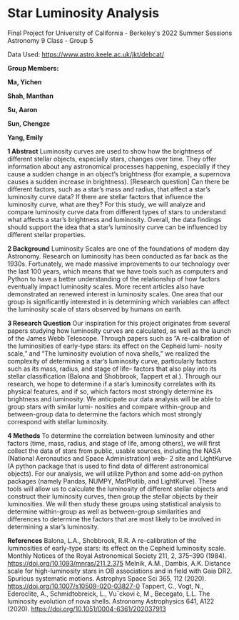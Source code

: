 # Star Luminosity Analysis
Final Project for University of California - Berkeley's 2022 Summer Sessions Astronomy 9 Class - Group 5

Data Used: https://www.astro.keele.ac.uk/jkt/debcat/


**Group Members:**

**Ma, Yichen**

**Shah, Manthan**

**Su, Aaron**

**Sun, Chengze**

**Yang, Emily**



**1 Abstract**
Luminosity curves are used to show how the brightness of
different stellar objects, especially stars, changes over time. They offer information about
any astronomical processes happening, especially if they cause a sudden change in an object’s
brightness (for example, a supernova causes a sudden increase in brightness). [Research
question] Can there be different factors, such as a star’s mass and radius, that affect a star’s
luminosity curve data? If there are stellar factors that influence the luminosity curve, what
are they?  For this study, we will analyze and compare luminosity
curve data from different types of stars to understand what affects a star’s brightness and
luminosity. Overall, the data findings should support the idea that a star’s
luminosity curve can be influenced by different stellar properties.


**2 Background**
Luminosity Scales are one of the foundations of modern day Astronomy.
Research on luminosity has been conducted as far back as the 1930s. Fortunately, we made
massive improvements to our technology over the last 100 years, which means that we have
tools such as computers and Python to have a better understanding of the relationship of
how factors eventually impact luminosity scales. More recent articles also have demonstrated
an renewed interest in luminosity scales. One area that our group is significantly interested
in is determining which variables can affect the luminosity scale of stars observed by humans
on earth.


**3 Research Question**
Our inspiration for this project originates from several papers studying how luminosity curves
are calculated, as well as the launch of the James Webb Telescope. Through papers such
as ”A re-calibration of the luminosities of early-type stars: its effect on the Cepheid lumi-
nosity scale,” and ”The luminosity evolution of nova shells,” we realized the complexity of
determining a star’s luminosity curve, particularly factors such as its mass, radius, and stage
of life– factors that also play into its stellar classification (Balona and Shobbrook, Tappert
et al.). Through our research, we hope to determine if a star’s luminosity correlates with
its physical features, and if so, which factors most strongly determine its brightness and
luminosity. We anticipate our data analysis will be able to group stars with similar lumi-
nosities and compare within-group and between-group data to determine the factors which
most strongly correspond with stellar luminosity.


**4 Methods**
To determine the correlation between luminosity and other factors (time, mass,
radius, and stage of life, among others), we will first collect the data of stars from public,
usable sources, including the NASA (National Aeronautics and Space Administration) web-
2
site and LightKurve (A python package that is used to find data of different astronomical
objects). For our analysis, we will utilize Python and some add-on python packages (namely
Pandas, NUMPY, MatPlotlib, and LightKurve). These tools will allow us to calculate the
luminosity of different stellar objects and construct their luminosity curves, then group the
stellar objects by their luminosities. We will then study these groups using statistical analysis
to determine within-group as well as between-group similarities and differences to determine
the factors that are most likely to be involved in determining a star’s luminosity.


**References**
Balona, L.A., Shobbrook, R.R. A re-calibration of the luminosities of early-type stars: its
effect on the Cepheid luminosity scale. Monthly Notices of the Royal Astronomical Society
211, 2, 375–390 (1984). https://doi.org/10.1093/mnras/211.2.375
Melnik, A.M., Dambis, A.K. Distance scale for high-luminosity stars in OB associations and
in field with Gaia DR2. Spurious systematic motions. Astrophys Space Sci 365, 112 (2020).
https://doi.org/10.1007/s10509-020-03827-0
Tappert, C., Vogt, N., Ederoclite, A., Schmidtobreick, L., Vuˇckovi ́c, M., Becegato, L.L. The
luminosity evolution of nova shells. Astronomy Astrophysics 641, A122 (2020).
https://doi.org/10.1051/0004-6361/202037913
